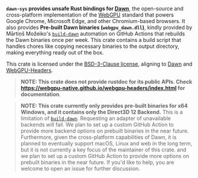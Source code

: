 **`dawn-sys` provides unsafe Rust bindings for [Dawn](https://github.com/google/dawn)**, the open-source and cross-platform implementation of the [WebGPU](https://webgpu.dev/) standard that powers Google Chrome, Microsoft Edge, and other Chromium-based browsers. It also provides **Pre-built Dawn binaries (`webgpu_dawn.dll`)**, kindly provided by Mārtiņš Možeiko's [`build-dawn`](https://github.com/mmozeiko/build-dawn) automation on GitHub Actions that rebuilds the Dawn binaries once per week. This crate contains a build script that handles chores like copying necessary binaries to the output directory, making everything ready out of the box.

This crate is licensed under the [BSD-3-Clause license](`README.md`), aligning to [Dawn](https://github.com/google/dawn) and [WebGPU-Headers](https://github.com/webgpu-native/webgpu-headers).

> **NOTE: This crate does not provide rustdoc for its public APIs. Check <https://webgpu-native.github.io/webgpu-headers/index.html> for documentation**. 

> **NOTE: This crate currently only provides pre-built binaries for x64 Windows, and it contains only the Direct3D 12 Backend.** This is a limitation of [`build-dawn`](https://github.com/mmozeiko/build-dawn). Requesting an adapter of unavailable backends will fail. We plan to set up a custom GitHub Action to provide more backend options on prebuilt binaries in the near future. Furthermore, given the cross-platform capabilities of Dawn, it is planned to eventually support macOS, Linux and web in the long term, but it is not currently a key focus of the maintainer of this crate. and we plan to set up a custom GitHub Action to provide more options on prebuilt binaries in the near future. If you'd like to help, you are welcome to open an issue for further discussion.
